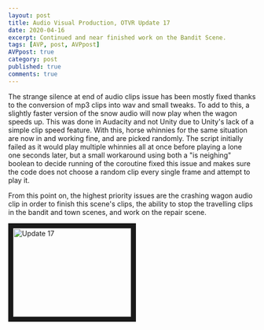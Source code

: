 ```yaml
---
layout: post
title: Audio Visual Production, OTVR Update 17
date: 2020-04-16
excerpt: Continued and near finished work on the Bandit Scene.
tags: [AVP, post, AVPpost]
AVPpost: true
category: post
published: true
comments: true
---
```

The strange silence at end of audio clips issue has been mostly fixed thanks to the conversion of mp3 clips into wav and small tweaks. To add to this, a slightly faster version of the snow audio will now play when the wagon speeds up. This was done in Audacity and not Unity due to Unity's lack of a simple clip speed feature. With this, horse whinnies for the same situation are now in and working fine, and are picked randomly. The script initially failed as it would play multiple whinnies all at once before playing a lone one seconds later, but a small workaround using both a "is neighing" boolean to decide running of the coroutine fixed this issue and makes sure the code does not choose a random clip every single frame and attempt to play it. 

From this point on, the highest priority issues are the crashing wagon audio clip in order to finish this scene's clips, the ability to stop the travelling clips in the bandit and town scenes, and work on the repair scene.

<a href="http://www.youtube.com/watch?feature=player_embedded&v=Z5HtG23VFLM" target="_blank"><img src="http://img.youtube.com/vi/Z5HtG23VFLM/0.jpg" alt="Update 17" width="240" height="180" border="10" /></a>